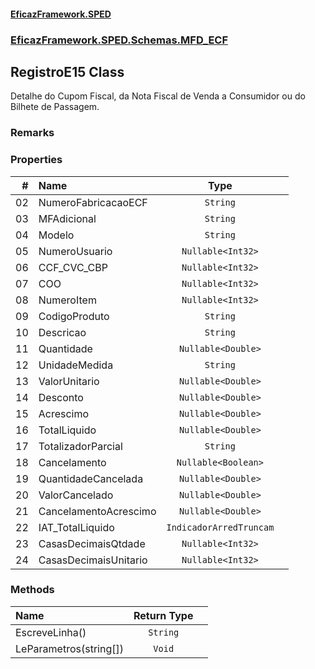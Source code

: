 #### [EficazFramework.SPED](EficazFrameworkSPED.md 'EficazFramework SPED')
### [EficazFramework.SPED.Schemas.MFD_ECF](EficazFramework.SPED.Schemas.MFD_ECF.md 'EficazFramework.SPED.Schemas.MFD_ECF')

## RegistroE15 Class

Detalhe do Cupom Fiscal, da Nota Fiscal de Venda a Consumidor ou do Bilhete de Passagem.

### Remarks
### Properties

| # | Name | Type | |
| ---: | :--- | :---: | :--- |
| 02 | NumeroFabricacaoECF | `String` |  |
| 03 | MFAdicional | `String` |  |
| 04 | Modelo | `String` |  |
| 05 | NumeroUsuario | `Nullable<Int32>` |  |
| 06 | CCF_CVC_CBP | `Nullable<Int32>` |  |
| 07 | COO | `Nullable<Int32>` |  |
| 08 | NumeroItem | `Nullable<Int32>` |  |
| 09 | CodigoProduto | `String` |  |
| 10 | Descricao | `String` |  |
| 11 | Quantidade | `Nullable<Double>` |  |
| 12 | UnidadeMedida | `String` |  |
| 13 | ValorUnitario | `Nullable<Double>` |  |
| 14 | Desconto | `Nullable<Double>` |  |
| 15 | Acrescimo | `Nullable<Double>` |  |
| 16 | TotalLiquido | `Nullable<Double>` |  |
| 17 | TotalizadorParcial | `String` |  |
| 18 | Cancelamento | `Nullable<Boolean>` |  |
| 19 | QuantidadeCancelada | `Nullable<Double>` |  |
| 20 | ValorCancelado | `Nullable<Double>` |  |
| 21 | CancelamentoAcrescimo | `Nullable<Double>` |  |
| 22 | IAT_TotalLiquido | `IndicadorArredTruncam` |  |
| 23 | CasasDecimaisQtdade | `Nullable<Int32>` |  |
| 24 | CasasDecimaisUnitario | `Nullable<Int32>` |  |
### Methods

| Name | Return Type | |
| :--- | :---: | :--- |
| EscreveLinha() | `String` |  |
| LeParametros(string[]) | `Void` |  |
